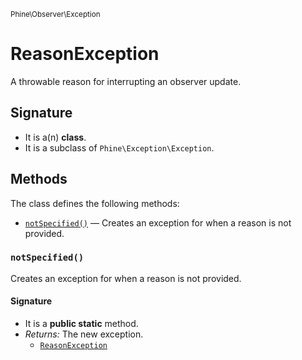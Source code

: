 <small>Phine\Observer\Exception</small>

ReasonException
===============

A throwable reason for interrupting an observer update.

Signature
---------

- It is a(n) **class**.
- It is a subclass of `Phine\Exception\Exception`.

Methods
-------

The class defines the following methods:

- [`notSpecified()`](#notSpecified) &mdash; Creates an exception for when a reason is not provided.

### `notSpecified()` <a name="notSpecified"></a>

Creates an exception for when a reason is not provided.

#### Signature

- It is a **public static** method.
- _Returns:_ The new exception.
    - [`ReasonException`](../../../Phine/Observer/Exception/ReasonException.md)


